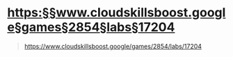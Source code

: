 
# <https:§§www.cloudskillsboost.google§games§2854§labs§17204>
> <https://www.cloudskillsboost.google/games/2854/labs/17204>
        
